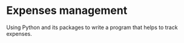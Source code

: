 # Expenses management
 Using Python and its packages to write a program that helps to track expenses.
